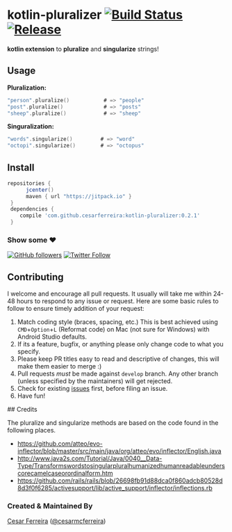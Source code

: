 <!-- ![Image](extras/logo.png) -->
# kotlin-pluralizer [![Build Status](https://travis-ci.org/cesarferreira/kotlin-pluralizer.svg?branch=master)](https://travis-ci.org/cesarferreira/kotlin-pluralizer) [![Release](https://jitpack.io/v/cesarferreira/kotlin-pluralizer.svg)](https://jitpack.io/#cesarferreira/kkotlin-pluralizer)



**kotlin extension** to **pluralize** and **singularize** strings!


## Usage

**Pluralization:**

```kotlin
"person".pluralize()           # => "people"
"post".pluralize()             # => "posts"
"sheep".pluralize()            # => "sheep"
```

**Singuralization:**

```kotlin
"words".singularize()         # => "word"
"octopi".singularize()        # => "octopus"

```

## Install

```groovy
repositories {
      jcenter()
      maven { url "https://jitpack.io" }
 }
 dependencies {
    compile 'com.github.cesarferreira:kotlin-pluralizer:0.2.1'
 }
 ```

### Show some :heart:
[![GitHub followers](https://img.shields.io/github/followers/cesarferreira.svg?style=social&label=Follow)](https://github.com/cesarferreira/kotlin-pluralizer)   [![Twitter Follow](https://img.shields.io/twitter/follow/cesarmcferreira.svg?style=social)](https://twitter.com/cesarmcferreira)

## Contributing
I welcome and encourage all pull requests. It usually will take me within 24-48 hours to respond to any issue or request. Here are some basic rules to follow to ensure timely addition of your request:
  1. Match coding style (braces, spacing, etc.) This is best achieved using `CMD`+`Option`+`L` (Reformat code) on Mac (not sure for Windows) with Android Studio defaults.
  2. If its a feature, bugfix, or anything please only change code to what you specify.
  3. Please keep PR titles easy to read and descriptive of changes, this will make them easier to merge :)
  4. Pull requests _must_ be made against `develop` branch. Any other branch (unless specified by the maintainers) will get rejected.
  5. Check for existing [issues](https://github.com/cesarferreira/kotkotlin-pluralizer/issues) first, before filing an issue.  
  6. Have fun!


  ## Credits

  The pluralize and singularize methods are based on the code found in the following places.

  - https://github.com/atteo/evo-inflector/blob/master/src/main/java/org/atteo/evo/inflector/English.java
  - http://www.java2s.com/Tutorial/Java/0040__Data-Type/Transformswordstosingularpluralhumanizedhumanreadableunderscorecamelcaseorordinalform.htm
  - https://github.com/rails/rails/blob/26698fb91d88dca0f860adcb80528d8d3f0f6285/activesupport/lib/active_support/inflector/inflections.rb


### Created & Maintained By
[Cesar Ferreira](https://github.com/cesarferreira) ([@cesarmcferreira](https://www.twitter.com/cesarmcferreira))
